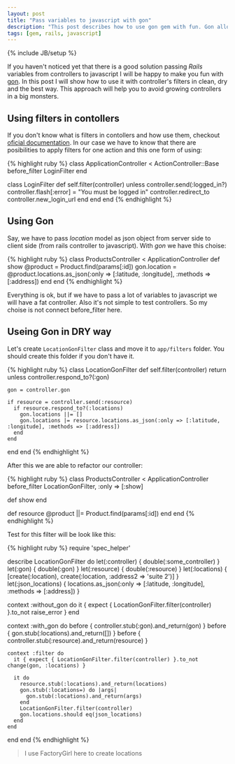 ```yaml
---
layout: post
title: "Pass variables to javascript with gon"
description: "This post describes how to use gon gem with fun. Gon allows to pass ruby variables from rails server to javascript, but it can grow your controllers in huge monsters. So I offer interesting approach how to avoid it"
tags: [gem, rails, javascript]
---
```

{% include JB/setup %}

If you haven't noticed yet that there is a good solution passing *Rails* variables from controllers to javascript I will be happy to make you fun with [gon](https://github.com/gazay/gon). In this post I will show how to use it with controller's filters in clean, dry and the best way. This approach will help you to avoid growing controllers in a big monsters.

## Using filters in contollers

If you don't know what is filters in contollers and how use them, checkout [oficial documentation](http://guides.rubyonrails.org/action_controller_overview.html#filters). In our case we have to know that there are posibilities to apply filters for one action and this one form of using:

{% highlight ruby %}
class ApplicationController < ActionController::Base
  before_filter LoginFilter
end

class LoginFilter
  def self.filter(controller)
    unless controller.send(:logged_in?)
      controller.flash[:error] = "You must be logged in"
      controller.redirect_to controller.new_login_url
    end
  end
end
{% endhighlight %}

## Using Gon

Say, we have to pass *location* model as json object from server side to client side (from rails controller to javascript). With *gon* we have this choise:

{% highlight ruby %}
class ProductsController < ApplicationController
  def show
    @product = Product.find(params[:id])
    gon.location = @product.locations.as_json(:only => [:latitude, :longitude], :methods => [:address])
  end
end
{% endhighlight %}

Everything is ok, but if we have to pass a lot of variables to javascript we will have a fat controller. Also it's not simple to test controllers. So my choise is not connect before_filter here.

## Useing Gon in DRY way

Let's create `LocationGonFilter` class and move it to `app/filters` folder. You should create this folder if you don't have it.

{% highlight ruby %}
class LocationGonFilter
  def self.filter(controller)
    return unless controller.respond_to?(:gon)

    gon = controller.gon

    if resource = controller.send(:resource)
      if resource.respond_to?(:locations)
        gon.locations ||= []
        gon.locations |= resource.locations.as_json(:only => [:latitude, :longitude], :methods => [:address])
      end
    end
  end
end
{% endhighlight %}

After this we are able to refactor our controller:

{% highlight ruby %}
class ProductsController < ApplicationController
  before_filter LocationGonFilter, :only => [:show]

  def show
  end

  def resource
    @product ||= Product.find(params[:id])
  end
end
{% endhighlight %}

Test for this filter will be look like this:

{% highlight ruby %}
require 'spec_helper'

describe LocationGonFilter do
  let(:controller) { double(:some_controller) }
  let(:gon) { double(:gon) }
  let(:resource) { double(:resource) }
  let(:locations) { [create(:location), create(:location, :address2 => 'suite 2')] }
  let(:json_locations) { locations.as_json(:only => [:latitude, :longitude], :methods => [:address]) }

  context :without_gon do
    it { expect { LocationGonFilter.filter(controller) }.to_not raise_error }
  end

  context :with_gon do
    before { controller.stub(:gon).and_return(gon) }
    before { gon.stub(:locations).and_return([]) }
    before { controller.stub(:resource).and_return(resource) }

    context :filter do
      it { expect { LocationGonFilter.filter(controller) }.to_not change(gon, :locations) }

      it do
        resource.stub(:locations).and_return(locations)
        gon.stub(:locations=) do |args|
          gon.stub(:locations).and_return(args)
        end
        LocationGonFilter.filter(controller)
        gon.locations.should eq(json_locations)
      end
    end
  end
end
{% endhighlight %}

> I use FactoryGirl here to create locations
